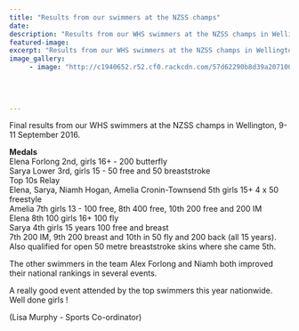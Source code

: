 ```yaml
---
title: "Results from our swimmers at the NZSS champs"
date: 
description: "Results from our WHS swimmers at the NZSS champs in Wellington, 9-11 September 2016..."
featured-image: 
excerpt: "Results from our WHS swimmers at the NZSS champs in Wellington, 9-11 September 2016."
image_gallery:
     - image: "http://c1940652.r52.cf0.rackcdn.com/57d62290b8d39a2071001d0e/9197Secondary-Schools-Banner-2016.jpg"
	
	
	
	
---
```


<p>Final results from our WHS swimmers at the NZSS champs in Wellington, 9-11 September 2016.</p>
<p><strong>Medals</strong><br /><span>Elena Forlong 2nd, girls 16+ - 200 butterfly</span><br /><span>Sarya Lower 3rd, girls 15 - 50 free and 50 breaststroke</span><br /><span>Top 10s Relay&nbsp;</span><span class="text_exposed_show"><br />Elena, Sarya, Niamh Hogan, Amelia Cronin-Townsend 5th girls 15+ 4 x 50 freestyle<br />Amelia 7th girls 13 - 100 free, 8th 400 free, 10th 200 free and 200 IM<br />Elena 8th 100 girls 16+ 100 fly<br />Sarya 4th girls 15 years 100 free and breast<br />7th 200 IM, 9th 200 breast and 10th in 50 fly and 200 back (all 15 years). Also qualified for open 50 metre breaststroke skins where she came 5th.&nbsp;<br /></span></p>
<p><span class="text_exposed_show">The other swimmers in the team Alex Forlong and Niamh both improved their national rankings in several events.&nbsp;<br /></span></p>
<p><span class="text_exposed_show">A really good event attended by the top swimmers this year nationwide.<br />Well done girls !</span></p>
<p><span class="text_exposed_show">(Lisa Murphy - Sports Co-ordinator)</span></p>

